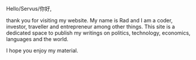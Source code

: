 Hello/Servus/你好,

thank you for visiting my website. My name is Rad and I am a coder, investor, traveller and entrepreneur among other things. This site is a dedicated space to publish my writings on politics, technology, economics, languages and the world. 

I hope you enjoy my material.
